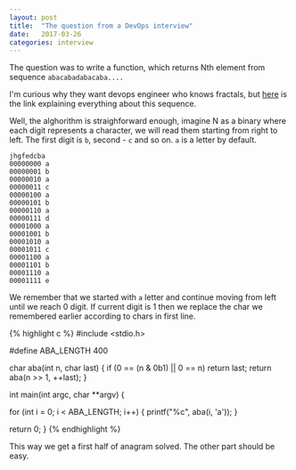 ```yaml
---
layout: post
title:  "The question from a DevOps interview"
date:   2017-03-26
categories: interview
---
```


The question was to write a function, which returns Nth element from sequence `abacabadabacaba....`

I'm curious why they want devops engineer who knows fractals, but [here](http://www.abacaba.org/abacaba-article.pdf) is the link explaining everything about this sequence.

Well, the alghorithm is straighforward enough, imagine N as a binary where each digit represents a character, we will read them starting from right to left. The first digit is `b`, second - `c` and so on. `a` is a letter by default.

```
jhgfedcba
00000000 a
00000001 b
00000010 a
00000011 c
00000100 a
00000101 b
00000110 a
00000111 d
00001000 a
00001001 b
00001010 a
00001011 c
00001100 a
00001101 b
00001110 a
00001111 e
```

We remember that we started with `a` letter and continue moving from left until we reach 0 digit. If current digit is 1 then we replace the char we remembered earlier according to chars in first line.

{% highlight c %}
#include <stdio.h>

#define ABA_LENGTH 400

char aba(int n, char last) {
  if (0 == (n & 0b1) || 0 == n)
    return last;
  return aba(n >> 1, ++last);
}

int main(int argc, char **argv) {

  for (int i = 0; i < ABA_LENGTH; i++) {
    printf("%c", aba(i, 'a'));
  }

  return 0;
}
{% endhighlight %}

This way we get a first half of anagram solved. The other part should be easy.

